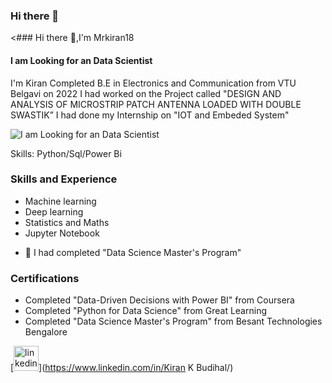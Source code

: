 ### Hi there 👋

<### Hi there 👋,I'm Mrkiran18
#### I am Looking for an Data Scientist
I'm Kiran Completed B.E in Electronics and Communication from VTU Belgavi on 2022 
I had worked on the Project called  "DESIGN AND ANALYSIS OF MICROSTRIP PATCH 
ANTENNA LOADED WITH DOUBLE SWASTIK”
I had done my Internship on "IOT and Embeded System"

![I am Looking for an Data Scientist](https://www.linkedin.com/in/kiran-k-budihal-5b888923)


Skills: Python/Sql/Power Bi

### Skills and Experience

* Machine learning
* Deep learning
* Statistics and Maths
* Jupyter Notebook

- 🌱 I had completed "Data Science Master's Program"
      
      
      
 ### Certifications
 * Completed "Data-Driven Decisions with Power BI" from Coursera
 * Completed "Python for Data Science" from Great Learning
 * Completed "Data Science Master's Program" from Besant Technologies Bengalore

[<img src='https://cdn.jsdelivr.net/npm/simple-icons@3.0.1/icons/linkedin.svg' alt='linkedin' height='40'>](https://www.linkedin.com/in/Kiran K Budihal/)  

